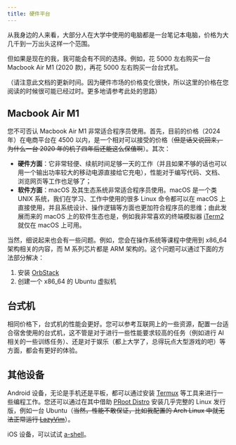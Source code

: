```yaml
---
title: 硬件平台
---
```


从我身边的人来看，大部分人在大学中使用的电脑都是一台笔记本电脑，价格为大几千到一万出头这样一个范围。

但如果是现在的我，我可能会有不同的选择。例如，花 5000 左右购买一台 Macbook Air M1 (2020 款)，再花 5000 左右购买一台台式机。

（请注意此文档的更新时间。因为硬件市场的价格变化很快，所以这里的价格在您阅读的时候很可能已经过时。更多地请参考此处的思路）

## Macbook Air M1

您不可否认 Macbook Air M1 非常适合程序员使用。首先，目前的价格（2024 年）在电商平台在 4500 以内，是一个相对可以接受的价格（~~但是话又说回来，为什么一台 2020 年的机子四年后还能这么保值啊~~）。其次：

- **硬件方面**：它非常轻便、续航时间足够一天的工作（并且如果不够的话也可以用一个输出功率较大的移动电源直接给它充电），性能对于编写代码、文档、浏览网页等工作也足够了；
- **软件方面**：macOS 及其生态系统非常适合程序员使用。macOS 是一个类 UNIX 系统，我们在学习、工作中使用的很多 Linux 命令都可以在 macOS 上直接使用，并且系统设计、操作逻辑等方面也更加符合程序员的思维；由此发展而来的 macOS 上的软件生态也是，例如我非常喜欢的终端模拟器 [iTerm2](https://iterm2.com/) 就仅在 macOS 上可用。

当然，细说起来也会有一些问题。例如，您会在操作系统等课程中使用到 x86_64 架构相关的内容，而 M 系列芯片都是 ARM 架构的。这个问题可以通过下面的方法部分解决：

1. 安装 [OrbStack](https://orbstack.dev/)
2. 创建一个 x86_64 的 Ubuntu 虚拟机

## 台式机

相同价格下，台式机的性能会更好。您可以参考互联网上的一些资源，配置一台适合宿舍使用的台式机，这不管是对于进行一些性能要求较高的任务（例如进行 AI 相关的一些训练任务）、还是对于娱乐（都上大学了，总得玩点大型游戏的吧）等方面，都会有更好的体验。

## 其他设备

Android 设备，无论是手机还是平板，都可以通过安装 [Termux](https://termux.dev/) 等工具来进行一些编程工作。您还可以通过在其中借助 [PRoot Distro](https://github.com/termux/proot-distro) 安装几乎完整的 Linux 发行版，例如一台 Ubuntu（~~当然，性能不敢保证，比如我配置的 Arch Linux 中就无法正常运行 [LazyVim](https://www.lazyvim.org/)~~）。

iOS 设备，可以试试 [a-shell](https://github.com/holzschu/a-shell)。
